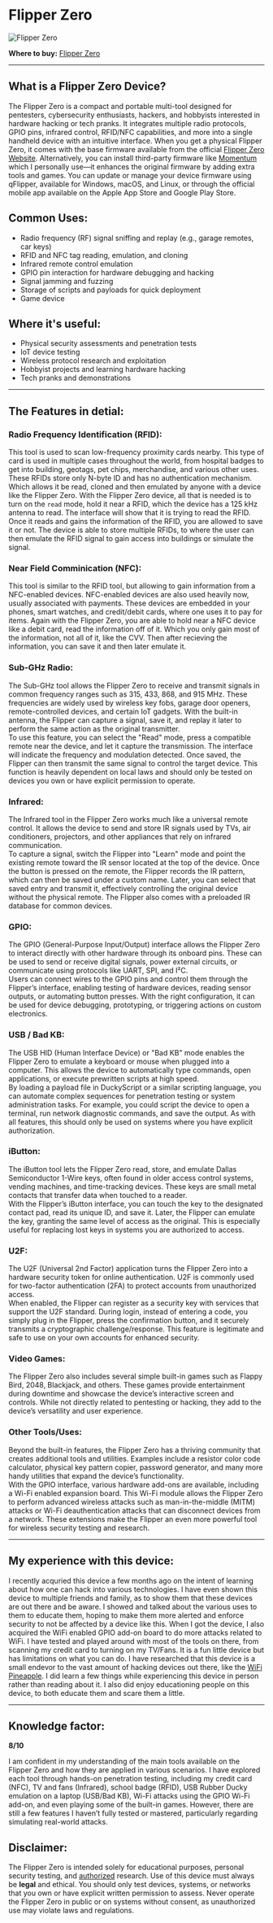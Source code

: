# Flipper Zero

![Flipper Zero](../../../13-Personal/Images/Flipper-Picture.png)

**Where to buy:** [Flipper Zero](https://flipperzero.one/)

---

## What is a Flipper Zero Device?

The Flipper Zero is a compact and portable multi-tool designed for pentesters, cybersecurity enthusiasts, hackers, and hobbyists interested in hardware hacking or tech pranks. It integrates multiple radio protocols, GPIO pins, infrared control, RFID/NFC capabilities, and more into a single handheld device with an intuitive interface. When you get a physical Flipper Zero, it comes with the base firmware available from the official [Flipper Zero Website](https://flipperzero.one/downloads). Alternatively, you can install third-party firmware like [Momentum](https://momentum-fw.dev/) which I personally use—it enhances the original firmware by adding extra tools and games. You can update or manage your device firmware using qFlipper, available for Windows, macOS, and Linux, or through the official mobile app available on the Apple App Store and Google Play Store.

## Common Uses:
- Radio frequency (RF) signal sniffing and replay (e.g., garage remotes, car keys)
- RFID and NFC tag reading, emulation, and cloning
- Infrared remote control emulation
- GPIO pin interaction for hardware debugging and hacking
- Signal jamming and fuzzing
- Storage of scripts and payloads for quick deployment
- Game device

## Where it's useful:
- Physical security assessments and penetration tests
- IoT device testing
- Wireless protocol research and exploitation
- Hobbyist projects and learning hardware hacking
- Tech pranks and demonstrations

---

## The Features in detial:

### Radio Frequency Identification (RFID):
This tool is used to scan low-frequency proximity cards nearby. This type of card is used in multiple cases throughout the world, from hospital badges to get into building, geotags, pet chips, merchandise, and various other uses. These RFIDs store only N-byte ID and has no authentication mechanism. Which allows it be read, cloned and then emulated by anyone with a device like the Flipper Zero. 
With the Flipper Zero device, all that is needed is to turn on the ```read``` mode, hold it near a RFID, which the device has a 125 kHz antenna to read. The interface will show that it is trying to read the RFID. Once it reads and gains the information of the RFID, you are allowed to save it or not. The device is able to store multiple RFIDs, to where the user can then emulate the RFID signal to gain access into buildings or simulate the signal.

### Near Field Comminication (NFC):
This tool is similar to the RFID tool, but allowing to gain information from a NFC-enabled devices. NFC-enabled devices are also used heavily now, usually associated with payments. These devices are embedded in your phones, smart watches, and credit/debit cards, where one uses it to pay for items. 
Again with the Flipper Zero, you are able to hold near a NFC device like a debit card, read the information off of it. Which you only gain most of the information, not all of it, like the CVV. Then after recieving the information, you can save it and then later emulate it. 

### Sub-GHz Radio:
The Sub-GHz tool allows the Flipper Zero to receive and transmit signals in common frequency ranges such as 315, 433, 868, and 915 MHz. These frequencies are widely used by wireless key fobs, garage door openers, remote-controlled devices, and certain IoT gadgets. With the built-in antenna, the Flipper can capture a signal, save it, and replay it later to perform the same action as the original transmitter.  
To use this feature, you can select the "Read" mode, press a compatible remote near the device, and let it capture the transmission. The interface will indicate the frequency and modulation detected. Once saved, the Flipper can then transmit the same signal to control the target device. This function is heavily dependent on local laws and should only be tested on devices you own or have explicit permission to operate.

### Infrared:
The Infrared tool in the Flipper Zero works much like a universal remote control. It allows the device to send and store IR signals used by TVs, air conditioners, projectors, and other appliances that rely on infrared communication.  
To capture a signal, switch the Flipper into "Learn" mode and point the existing remote toward the IR sensor located at the top of the device. Once the button is pressed on the remote, the Flipper records the IR pattern, which can then be saved under a custom name. Later, you can select that saved entry and transmit it, effectively controlling the original device without the physical remote. The Flipper also comes with a preloaded IR database for common devices.

### GPIO:
The GPIO (General-Purpose Input/Output) interface allows the Flipper Zero to interact directly with other hardware through its onboard pins. These can be used to send or receive digital signals, power external circuits, or communicate using protocols like UART, SPI, and I²C.  
Users can connect wires to the GPIO pins and control them through the Flipper’s interface, enabling testing of hardware devices, reading sensor outputs, or automating button presses. With the right configuration, it can be used for device debugging, prototyping, or triggering actions on custom electronics.

### USB / Bad KB:
The USB HID (Human Interface Device) or "Bad KB" mode enables the Flipper Zero to emulate a keyboard or mouse when plugged into a computer. This allows the device to automatically type commands, open applications, or execute prewritten scripts at high speed.  
By loading a payload file in DuckyScript or a similar scripting language, you can automate complex sequences for penetration testing or system administration tasks. For example, you could script the device to open a terminal, run network diagnostic commands, and save the output. As with all features, this should only be used on systems where you have explicit authorization.

### iButton:
The iButton tool lets the Flipper Zero read, store, and emulate Dallas Semiconductor 1-Wire keys, often found in older access control systems, vending machines, and time-tracking devices. These keys are small metal contacts that transfer data when touched to a reader.  
With the Flipper’s iButton interface, you can touch the key to the designated contact pad, read its unique ID, and save it. Later, the Flipper can emulate the key, granting the same level of access as the original. This is especially useful for replacing lost keys in systems you are authorized to access.

### U2F:
The U2F (Universal 2nd Factor) application turns the Flipper Zero into a hardware security token for online authentication. U2F is commonly used for two-factor authentication (2FA) to protect accounts from unauthorized access.  
When enabled, the Flipper can register as a security key with services that support the U2F standard. During login, instead of entering a code, you simply plug in the Flipper, press the confirmation button, and it securely transmits a cryptographic challenge/response. This feature is legitimate and safe to use on your own accounts for enhanced security.

### Video Games:
The Flipper Zero also includes several simple built-in games such as Flappy Bird, 2048, Blackjack, and others. These games provide entertainment during downtime and showcase the device’s interactive screen and controls. While not directly related to pentesting or hacking, they add to the device’s versatility and user experience.


### Other Tools/Uses:
Beyond the built-in features, the Flipper Zero has a thriving community that creates additional tools and utilities. Examples include a resistor color code calculator, physical key pattern copier, password generator, and many more handy utilities that expand the device’s functionality.  
With the GPIO interface, various hardware add-ons are available, including a Wi-Fi enabled expansion board. This Wi-Fi module allows the Flipper Zero to perform advanced wireless attacks such as man-in-the-middle (MITM) attacks or Wi-Fi deauthentication attacks that can disconnect devices from a network. These extensions make the Flipper an even more powerful tool for wireless security testing and research.

---

## My experience with this device:
I recently acquried this device a few months ago on the intent of learning about how one can hack into various technologies. I have even shown this device to multiple friends and family, as to show them that these devices are out there and be aware. I showed and talked about the various uses to them to educate them, hoping to make them more alerted and enforce security to not be affected by a device like this. When I got the device, I also acquired the WiFi enabled GPIO add-on board to do more attacks related to WiFi. I have tested and played around with most of the tools on there, from scanning my credit card to turning on my TV/Fans. It is a fun little device but has limitations on what you can do. I have researched that this device is a small endevor to the vast amount of hacking devices out there, like the [WiFi Pineapple](https://shop.hak5.org/products/wifi-pineapple?variant=81044992). I did learn a few things while experiencing this device in person rather than reading about it. I also did enjoy educationing people on this device, to both educate them and scare them a little. 

---

## Knowledge factor:
**8/10**

I am confident in my understanding of the main tools available on the Flipper Zero and how they are applied in various scenarios. I have explored each tool through hands-on penetration testing, including my credit card (NFC), TV and fans (Infrared), school badge (RFID), USB Rubber Ducky emulation on a laptop (USB/Bad KB), Wi-Fi attacks using the GPIO Wi-Fi add-on, and even playing some of the built-in games. However, there are still a few features I haven’t fully tested or mastered, particularly regarding simulating real-world attacks.

## Disclaimer:
The Flipper Zero is intended solely for educational purposes, personal security testing, and <ins>authorized</ins> research. Use of this device must always be **legal** and ethical. You should only test devices, systems, or networks that you own or have explicit written permission to assess. Never operate the Flipper Zero in public or on systems without consent, as unauthorized use may violate laws and regulations.

